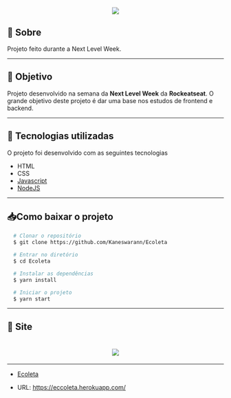 <h1 align="center"> 
  <img src="https://ik.imagekit.io/oj7trck322/Launchbase_v2WBWPmh4.png">
</h1>

## 🔖 Sobre
Projeto feito durante a Next Level Week.

---

## 📌 Objetivo
Projeto desenvolvido na semana da **Next Level Week** da **Rockeatseat**. O grande objetivo deste projeto é dar uma base nos estudos de frontend e backend. 

---

## 🚀 Tecnologias utilizadas
O projeto foi desenvolvido com as seguintes tecnologias
- HTML
- CSS
- [Javascript](https://www.javascript.com/)
- [NodeJS](https://nodejs.org/)

---

## 📥Como baixar o projeto

```bash
  # Clonar o repositório
  $ git clone https://github.com/Kaneswarann/Ecoleta

  # Entrar no diretório
  $ cd Ecoleta

  # Instalar as dependências
  $ yarn install

  # Iniciar o projeto
  $ yarn start
```
---
## 📌 Site

<h1 align="center"> 
  <img src="https://i.imgur.com/4HI2nfp.png">
</h1>

---

- [Ecoleta](https://eccoleta.herokuapp.com/)

- URL: https://eccoleta.herokuapp.com/
